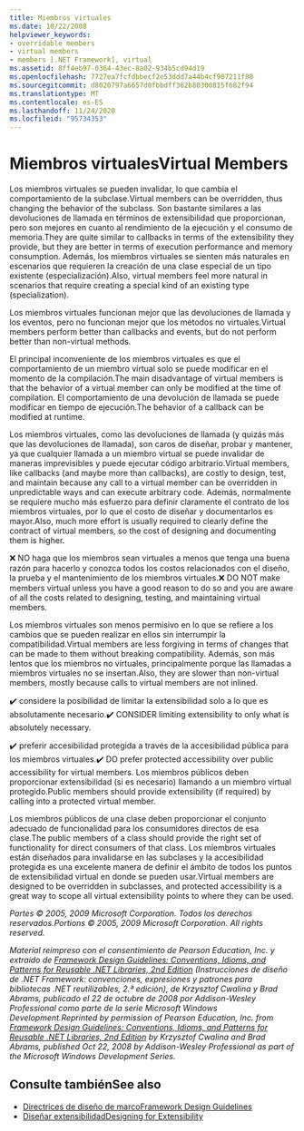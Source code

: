 ```yaml
---
title: Miembros virtuales
ms.date: 10/22/2008
helpviewer_keywords:
- overridable members
- virtual members
- members [.NET Framework], virtual
ms.assetid: 8ff4eb97-0364-43ec-8a02-934b5cd94d19
ms.openlocfilehash: 7727ea7fcfdbbecf2e53ddd7a44b4cf907211f80
ms.sourcegitcommit: d8020797a6657d0fbbdff362b80300815f682f94
ms.translationtype: MT
ms.contentlocale: es-ES
ms.lasthandoff: 11/24/2020
ms.locfileid: "95734353"
---
```

# <a name="virtual-members"></a><span data-ttu-id="401e4-102">Miembros virtuales</span><span class="sxs-lookup"><span data-stu-id="401e4-102">Virtual Members</span></span>

<span data-ttu-id="401e4-103">Los miembros virtuales se pueden invalidar, lo que cambia el comportamiento de la subclase.</span><span class="sxs-lookup"><span data-stu-id="401e4-103">Virtual members can be overridden, thus changing the behavior of the subclass.</span></span> <span data-ttu-id="401e4-104">Son bastante similares a las devoluciones de llamada en términos de extensibilidad que proporcionan, pero son mejores en cuanto al rendimiento de la ejecución y el consumo de memoria.</span><span class="sxs-lookup"><span data-stu-id="401e4-104">They are quite similar to callbacks in terms of the extensibility they provide, but they are better in terms of execution performance and memory consumption.</span></span> <span data-ttu-id="401e4-105">Además, los miembros virtuales se sienten más naturales en escenarios que requieren la creación de una clase especial de un tipo existente (especialización).</span><span class="sxs-lookup"><span data-stu-id="401e4-105">Also, virtual members feel more natural in scenarios that require creating a special kind of an existing type (specialization).</span></span>

 <span data-ttu-id="401e4-106">Los miembros virtuales funcionan mejor que las devoluciones de llamada y los eventos, pero no funcionan mejor que los métodos no virtuales.</span><span class="sxs-lookup"><span data-stu-id="401e4-106">Virtual members perform better than callbacks and events, but do not perform better than non-virtual methods.</span></span>

 <span data-ttu-id="401e4-107">El principal inconveniente de los miembros virtuales es que el comportamiento de un miembro virtual solo se puede modificar en el momento de la compilación.</span><span class="sxs-lookup"><span data-stu-id="401e4-107">The main disadvantage of virtual members is that the behavior of a virtual member can only be modified at the time of compilation.</span></span> <span data-ttu-id="401e4-108">El comportamiento de una devolución de llamada se puede modificar en tiempo de ejecución.</span><span class="sxs-lookup"><span data-stu-id="401e4-108">The behavior of a callback can be modified at runtime.</span></span>

 <span data-ttu-id="401e4-109">Los miembros virtuales, como las devoluciones de llamada (y quizás más que las devoluciones de llamada), son caros de diseñar, probar y mantener, ya que cualquier llamada a un miembro virtual se puede invalidar de maneras imprevisibles y puede ejecutar código arbitrario.</span><span class="sxs-lookup"><span data-stu-id="401e4-109">Virtual members, like callbacks (and maybe more than callbacks), are costly to design, test, and maintain because any call to a virtual member can be overridden in unpredictable ways and can execute arbitrary code.</span></span> <span data-ttu-id="401e4-110">Además, normalmente se requiere mucho más esfuerzo para definir claramente el contrato de los miembros virtuales, por lo que el costo de diseñar y documentarlos es mayor.</span><span class="sxs-lookup"><span data-stu-id="401e4-110">Also, much more effort is usually required to clearly define the contract of virtual members, so the cost of designing and documenting them is higher.</span></span>

 <span data-ttu-id="401e4-111">❌ NO haga que los miembros sean virtuales a menos que tenga una buena razón para hacerlo y conozca todos los costos relacionados con el diseño, la prueba y el mantenimiento de los miembros virtuales.</span><span class="sxs-lookup"><span data-stu-id="401e4-111">❌ DO NOT make members virtual unless you have a good reason to do so and you are aware of all the costs related to designing, testing, and maintaining virtual members.</span></span>

 <span data-ttu-id="401e4-112">Los miembros virtuales son menos permisivo en lo que se refiere a los cambios que se pueden realizar en ellos sin interrumpir la compatibilidad.</span><span class="sxs-lookup"><span data-stu-id="401e4-112">Virtual members are less forgiving in terms of changes that can be made to them without breaking compatibility.</span></span> <span data-ttu-id="401e4-113">Además, son más lentos que los miembros no virtuales, principalmente porque las llamadas a miembros virtuales no se insertan.</span><span class="sxs-lookup"><span data-stu-id="401e4-113">Also, they are slower than non-virtual members, mostly because calls to virtual members are not inlined.</span></span>

 <span data-ttu-id="401e4-114">✔️ considere la posibilidad de limitar la extensibilidad solo a lo que es absolutamente necesario.</span><span class="sxs-lookup"><span data-stu-id="401e4-114">✔️ CONSIDER limiting extensibility to only what is absolutely necessary.</span></span>

 <span data-ttu-id="401e4-115">✔️ preferir accesibilidad protegida a través de la accesibilidad pública para los miembros virtuales.</span><span class="sxs-lookup"><span data-stu-id="401e4-115">✔️ DO prefer protected accessibility over public accessibility for virtual members.</span></span> <span data-ttu-id="401e4-116">Los miembros públicos deben proporcionar extensibilidad (si es necesario) llamando a un miembro virtual protegido.</span><span class="sxs-lookup"><span data-stu-id="401e4-116">Public members should provide extensibility (if required) by calling into a protected virtual member.</span></span>

 <span data-ttu-id="401e4-117">Los miembros públicos de una clase deben proporcionar el conjunto adecuado de funcionalidad para los consumidores directos de esa clase.</span><span class="sxs-lookup"><span data-stu-id="401e4-117">The public members of a class should provide the right set of functionality for direct consumers of that class.</span></span> <span data-ttu-id="401e4-118">Los miembros virtuales están diseñados para invalidarse en las subclases y la accesibilidad protegida es una excelente manera de definir el ámbito de todos los puntos de extensibilidad virtual en donde se pueden usar.</span><span class="sxs-lookup"><span data-stu-id="401e4-118">Virtual members are designed to be overridden in subclasses, and protected accessibility is a great way to scope all virtual extensibility points to where they can be used.</span></span>

 <span data-ttu-id="401e4-119">*Partes &copy; 2005, 2009 Microsoft Corporation. Todos los derechos reservados.*</span><span class="sxs-lookup"><span data-stu-id="401e4-119">*Portions &copy; 2005, 2009 Microsoft Corporation. All rights reserved.*</span></span>

 <span data-ttu-id="401e4-120">*Material reimpreso con el consentimiento de Pearson Education, Inc. y extraído de [Framework Design Guidelines: Conventions, Idioms, and Patterns for Reusable .NET Libraries, 2nd Edition](https://www.informit.com/store/framework-design-guidelines-conventions-idioms-and-9780321545619) (Instrucciones de diseño de .NET Framework: convenciones, expresiones y patrones para bibliotecas .NET reutilizables, 2.ª edición), de Krzysztof Cwalina y Brad Abrams, publicado el 22 de octubre de 2008 por Addison-Wesley Professional como parte de la serie Microsoft Windows Development.*</span><span class="sxs-lookup"><span data-stu-id="401e4-120">*Reprinted by permission of Pearson Education, Inc. from [Framework Design Guidelines: Conventions, Idioms, and Patterns for Reusable .NET Libraries, 2nd Edition](https://www.informit.com/store/framework-design-guidelines-conventions-idioms-and-9780321545619) by Krzysztof Cwalina and Brad Abrams, published Oct 22, 2008 by Addison-Wesley Professional as part of the Microsoft Windows Development Series.*</span></span>

## <a name="see-also"></a><span data-ttu-id="401e4-121">Consulte también</span><span class="sxs-lookup"><span data-stu-id="401e4-121">See also</span></span>

- [<span data-ttu-id="401e4-122">Directrices de diseño de marco</span><span class="sxs-lookup"><span data-stu-id="401e4-122">Framework Design Guidelines</span></span>](index.md)
- [<span data-ttu-id="401e4-123">Diseñar extensibilidad</span><span class="sxs-lookup"><span data-stu-id="401e4-123">Designing for Extensibility</span></span>](designing-for-extensibility.md)

